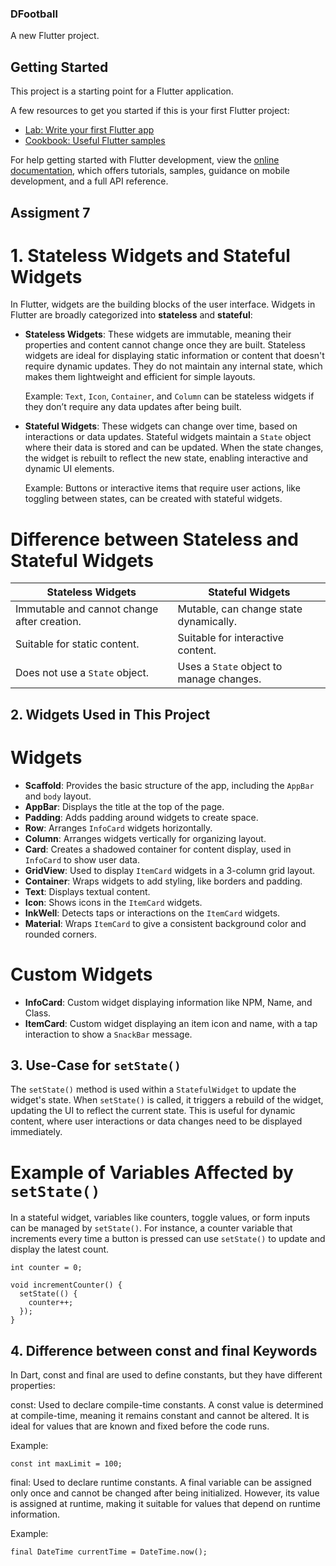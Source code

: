 ### DFootball

A new Flutter project.

## Getting Started

This project is a starting point for a Flutter application.

A few resources to get you started if this is your first Flutter project:

- [Lab: Write your first Flutter app](https://docs.flutter.dev/get-started/codelab)
- [Cookbook: Useful Flutter samples](https://docs.flutter.dev/cookbook)

For help getting started with Flutter development, view the
[online documentation](https://docs.flutter.dev/), which offers tutorials,
samples, guidance on mobile development, and a full API reference.

## Assigment 7
# 1. Stateless Widgets and Stateful Widgets

In Flutter, widgets are the building blocks of the user interface. Widgets in Flutter are broadly categorized into **stateless** and **stateful**:

- **Stateless Widgets**: These widgets are immutable, meaning their properties and content cannot change once they are built. Stateless widgets are ideal for displaying static information or content that doesn't require dynamic updates. They do not maintain any internal state, which makes them lightweight and efficient for simple layouts.
  
  Example: `Text`, `Icon`, `Container`, and `Column` can be stateless widgets if they don’t require any data updates after being built.

- **Stateful Widgets**: These widgets can change over time, based on interactions or data updates. Stateful widgets maintain a `State` object where their data is stored and can be updated. When the state changes, the widget is rebuilt to reflect the new state, enabling interactive and dynamic UI elements.
  
  Example: Buttons or interactive items that require user actions, like toggling between states, can be created with stateful widgets.

# Difference between Stateless and Stateful Widgets

| Stateless Widgets                           | Stateful Widgets                           |
|---------------------------------------------|--------------------------------------------|
| Immutable and cannot change after creation. | Mutable, can change state dynamically.     |
| Suitable for static content.                | Suitable for interactive content.          |
| Does not use a `State` object.              | Uses a `State` object to manage changes.   |

## 2. Widgets Used in This Project

# Widgets
- **Scaffold**: Provides the basic structure of the app, including the `AppBar` and `body` layout.
- **AppBar**: Displays the title at the top of the page.
- **Padding**: Adds padding around widgets to create space.
- **Row**: Arranges `InfoCard` widgets horizontally.
- **Column**: Arranges widgets vertically for organizing layout.
- **Card**: Creates a shadowed container for content display, used in `InfoCard` to show user data.
- **GridView**: Used to display `ItemCard` widgets in a 3-column grid layout.
- **Container**: Wraps widgets to add styling, like borders and padding.
- **Text**: Displays textual content.
- **Icon**: Shows icons in the `ItemCard` widgets.
- **InkWell**: Detects taps or interactions on the `ItemCard` widgets.
- **Material**: Wraps `ItemCard` to give a consistent background color and rounded corners.

# Custom Widgets
- **InfoCard**: Custom widget displaying information like NPM, Name, and Class.
- **ItemCard**: Custom widget displaying an item icon and name, with a tap interaction to show a `SnackBar` message.

## 3. Use-Case for `setState()`

The `setState()` method is used within a `StatefulWidget` to update the widget's state. When `setState()` is called, it triggers a rebuild of the widget, updating the UI to reflect the current state. This is useful for dynamic content, where user interactions or data changes need to be displayed immediately.

# Example of Variables Affected by `setState()`
In a stateful widget, variables like counters, toggle values, or form inputs can be managed by `setState()`. For instance, a counter variable that increments every time a button is pressed can use `setState()` to update and display the latest count.

```
int counter = 0;

void incrementCounter() {
  setState(() {
    counter++;
  });
}
```

## 4. Difference between const and final Keywords
In Dart, const and final are used to define constants, but they have different properties:

const: Used to declare compile-time constants. A const value is determined at compile-time, meaning it remains constant and cannot be altered. It is ideal for values that are known and fixed before the code runs.

Example:
```
const int maxLimit = 100;
```

final: Used to declare runtime constants. A final variable can be assigned only once and cannot be changed after being initialized. However, its value is assigned at runtime, making it suitable for values that depend on runtime information.

Example:
```
final DateTime currentTime = DateTime.now();
```